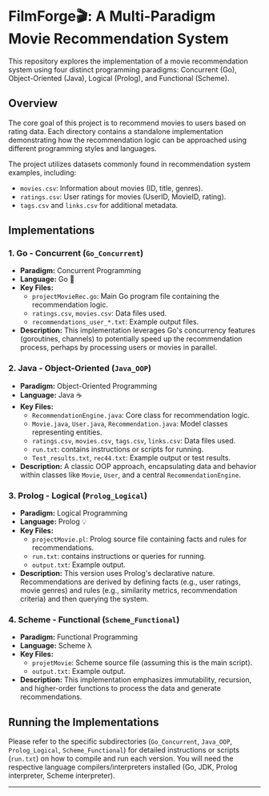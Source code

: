 # FilmForge🎬: A Multi-Paradigm Movie Recommendation System

This repository explores the implementation of a movie recommendation system using four distinct programming paradigms: Concurrent (Go), Object-Oriented (Java), Logical (Prolog), and Functional (Scheme).

## Overview

The core goal of this project is to recommend movies to users based on rating data. Each directory contains a standalone implementation demonstrating how the recommendation logic can be approached using different programming styles and languages.

The project utilizes datasets commonly found in recommendation system examples, including:
*   `movies.csv`: Information about movies (ID, title, genres).
*   `ratings.csv`: User ratings for movies (UserID, MovieID, rating).
*   `tags.csv` and `links.csv` for additional metadata.

## Implementations

### 1. Go - Concurrent (`Go_Concurrent`)

*   **Paradigm:** Concurrent Programming
*   **Language:** Go 🐹
*   **Key Files:**
    *   `projectMovieRec.go`: Main Go program file containing the recommendation logic.
    *   `ratings.csv`, `movies.csv`: Data files used.
    *   `recommendations_user_*.txt`: Example output files.
*   **Description:** This implementation leverages Go's concurrency features (goroutines, channels) to potentially speed up the recommendation process, perhaps by processing users or movies in parallel.

### 2. Java - Object-Oriented (`Java_OOP`)

*   **Paradigm:** Object-Oriented Programming
*   **Language:** Java ☕
*   **Key Files:**
    *   `RecommendationEngine.java`: Core class for recommendation logic.
    *   `Movie.java`, `User.java`, `Recommendation.java`: Model classes representing entities.
    *   `ratings.csv`, `movies.csv`, `tags.csv`, `links.csv`: Data files used.
    *   `run.txt`: contains instructions or scripts for running.
    *   `Test_results.txt`, `rec44.txt`: Example output or test results.
*   **Description:** A classic OOP approach, encapsulating data and behavior within classes like `Movie`, `User`, and a central `RecommendationEngine`.

### 3. Prolog - Logical (`Prolog_Logical`)

*   **Paradigm:** Logical Programming
*   **Language:** Prolog 💡
*   **Key Files:**
    *   `projectMovie.pl`: Prolog source file containing facts and rules for recommendations.
    *   `run.txt`: contains instructions or queries for running.
    *   `output.txt`: Example output.
*   **Description:** This version uses Prolog's declarative nature. Recommendations are derived by defining facts (e.g., user ratings, movie genres) and rules (e.g., similarity metrics, recommendation criteria) and then querying the system.

### 4. Scheme - Functional (`Scheme_Functional`)

*   **Paradigm:** Functional Programming
*   **Language:** Scheme λ
*   **Key Files:**
    *   `projetMovie`: Scheme source file (assuming this is the main script).
    *   `output.txt`: Example output.
*   **Description:** This implementation emphasizes immutability, recursion, and higher-order functions to process the data and generate recommendations.

## Running the Implementations

Please refer to the specific subdirectories (`Go_Concurrent`, `Java_OOP`, `Prolog_Logical`, `Scheme_Functional`) for detailed instructions or scripts (`run.txt`) on how to compile and run each version. You will need the respective language compilers/interpreters installed (Go, JDK, Prolog interpreter, Scheme interpreter).

--- 
